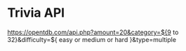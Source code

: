 # Trivia API

https://opentdb.com/api.php?amount=20&category=${9 to 32}&difficulty=${ easy or medium or hard }&type=multiple
